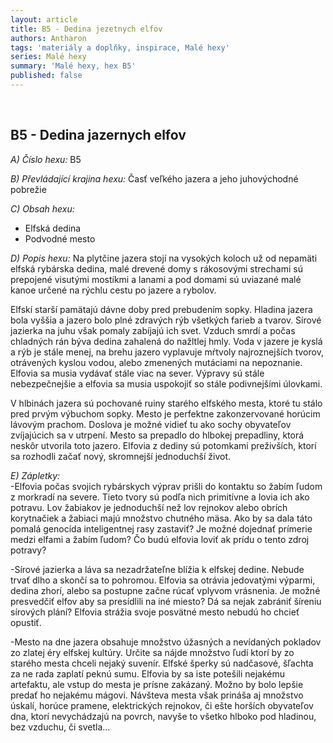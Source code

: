 ```yaml
---
layout: article
title: B5 - Dedina jezetnych elfov
authors: Antharon
tags: 'materiály a doplňky, inspirace, Malé hexy'
series: Malé hexy
summary: 'Malé hexy, hex B5'
published: false
---
```

 
## B5 - Dedina jazernych elfov

_A) Číslo hexu:_
B5  
  
_B) Převládající krajina hexu:_ 
Časť veľkého jazera a jeho juhovýchodné pobrežie  
  
_C) Obsah hexu:_
- Elfská dedina  
- Podvodné mesto  
  
_D) Popis hexu:_
Na plytčine jazera stojí na vysokých koloch už od nepamäti elfská rybárska dedina, malé drevené domy s rákosovými strechami sú prepojené visutými mostíkmi a lanami a pod domami sú uviazané malé kanoe určené na rýchlu cestu po jazere a rybolov.  
  
Elfskí starší pamätajú dávne doby pred prebudením sopky. Hladina jazera bola vyššia a jazero bolo plné zdravých rýb všetkých farieb a tvarov. Sírové jazierka na juhu však pomaly zabíjajú ich svet. Vzduch smrdí a počas chladných rán býva dedina zahalená do nažltlej hmly. Voda v jazere je kyslá a rýb je stále menej, na brehu jazero vyplavuje mŕtvoly najroznejších tvorov, otrávených kyslou vodou, alebo zmenených mutáciami na nepoznanie. Elfovia sa musia vydávať stále viac na sever. Výpravy sú stále nebezpečnejšie a elfovia sa musia uspokojiť so stále podivnejšími úlovkami.  
  
V hlbinách jazera sú pochované ruiny starého elfského mesta, ktoré tu stálo pred prvým výbuchom sopky. Mesto je perfektne zakonzervované horúcim lávovým prachom. Doslova je možné vidieť tu ako sochy obyvateľov zvíjajúcich sa v utrpení. Mesto sa prepadlo do hlbokej prepadliny, ktorá neskôr utvorila toto jazero. Elfovia z dediny sú potomkami preživších, ktorí sa rozhodli začať nový, skromnejší jednoduchší život.  
  
_E) Zápletky:_  
-Elfovia počas svojich rybárskych výprav prišli do kontaktu so žabím ľudom z morkradí na severe. Tieto tvory sú podľa nich primitívne a lovia ich ako potravu. Lov žabiakov je jednoduchší než lov rejnokov alebo obrích korytnačiek a žabiaci majú množstvo chutného mäsa. Ako by sa dala táto pomalá genocída inteligentnej rasy zastaviť? Je možné dojednať prímerie medzi elfami a žabím ľudom? Čo budú elfovia loviť ak prídu o tento zdroj potravy?  
  
-Sírové jazierka a láva sa nezadržateľne blížia k elfskej dedine. Nebude trvať dlho a skončí sa to pohromou. Elfovia sa otrávia jedovatými výparmi, dedina zhorí, alebo sa postupne začne rúcať vplyvom vrásnenia. Je možné presvedčiť elfov aby sa presídlili na iné miesto? Dá sa nejak zabrániť šíreniu sírových plání? Elfovia strážia svoje posvätné mesto nebudú ho chcieť opustiť.  
  
-Mesto na dne jazera obsahuje množstvo úžasných a nevídaných pokladov zo zlatej éry elfskej kultúry. Určite sa nájde množstvo ľudí ktorí by zo starého mesta chceli nejaký suvenír. Elfské šperky sú nadčasové, šľachta za ne rada zaplatí peknú sumu. Elfovia by sa iste potešili nejakému artefaktu, ale vstup do mesta je prísne zakázaný. Možno by bolo lepšie predať ho nejakému mágovi. Návšteva mesta však prináša aj množstvo úskalí, horúce pramene, elektrických rejnokov, či ešte horších obyvateľov dna, ktorí nevychádzajú na povrch, navyše to všetko hlboko pod hladinou, bez vzduchu, či svetla...
